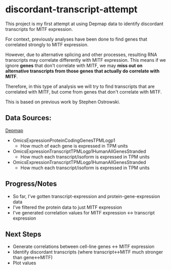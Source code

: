 # discordant-transcript-attempt

This project is my first attempt at using Depmap data to identify discordant transcripts for MITF expression.

For context, previously analyses have been done to find genes that correlated strongly to MITF expression.

However, due to alternative splicing and other processes, resulting RNA transcripts may correlate differently with MITF expression. This means if we ignore **genes** that don't correlate with MITF, we may **miss out on alternative transcripts from those genes that actually do correlate with MITF**.

Therefore, in this type of analysis we will try to find transcripts that are correlated with MITF, but come from genes that don't correlate with MITF.

This is based on previous work by Stephen Ostrowski.


## Data Sources:
[Depmap](https://depmap.org/portal/data_page/?tab=currentRelease)
- OmicsExpressionProteinCodingGenesTPMLogp1
  * How much of each gene is expressed in TPM units
- OmicsExpressionTranscriptTPMLogp1HumanAllGenesStranded
  * How much each transcript/isoform is expressed in TPM units
- OmicsExpressionTranscriptTPMLogp1HumanAllGenesStranded
  * How much each transcript/isoform is expressed in TPM units


## Progress/Notes
- So far, I've gotten transcript-expression and protein-gene-expression data
- I've filtered the protein data to just MITF expression
- I've generated correlation values for MITF expression <-> transcript expression

## Next Steps
- Generate correlations between cell-line genes <-> MITF expression
- Identify discordant transcripts (where transcript<->MITF much stronger than gene<->MITF)
- Plot values
